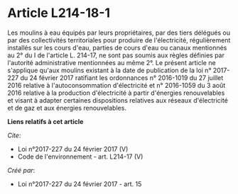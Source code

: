 # Article L214-18-1

Les moulins à eau équipés par leurs propriétaires, par des tiers délégués ou par des collectivités territoriales pour
produire de l'électricité, régulièrement installés sur les cours d'eau, parties de cours d'eau ou canaux mentionnés au 2° du
I de l'article L. 214-17, ne sont pas soumis aux règles définies par l'autorité administrative mentionnées au même 2°. Le
présent article ne s'applique qu'aux moulins existant à la date de publication de la loi n° 2017-227 du 24 février 2017
ratifiant les ordonnances n° 2016-1019 du 27 juillet 2016 relative à l'autoconsommation d'électricité et n° 2016-1059 du 3
août 2016 relative à la production d'électricité à partir d'énergies renouvelables et visant à adapter certaines dispositions
relatives aux réseaux d'électricité et de gaz et aux énergies renouvelables.

**Liens relatifs à cet article**

_Cite_:

  - Loi n°2017-227 du 24 février 2017 (V)
  - Code de l'environnement - art. L214-17 (V)

_Créé par_:

  - Loi n°2017-227 du 24 février 2017 - art. 15
